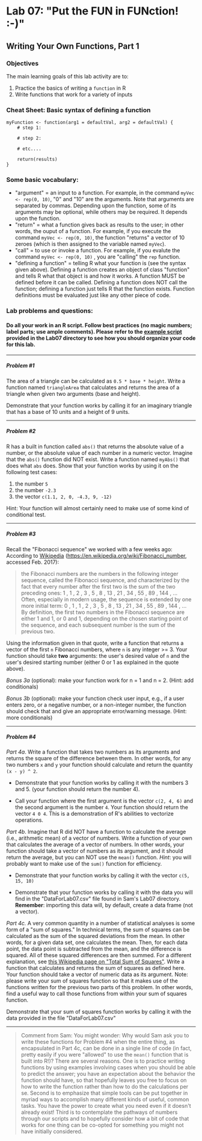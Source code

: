 # Lab 07: "Put the FUN in FUNction! :-)"
## Writing Your Own Functions, Part 1

### Objectives
The main learning goals of this lab activity are to:  

1.	Practice the basics of writing a `function` in R
2.  Write functions that work for a variety of inputs

### Cheat Sheet: Basic syntax of defining a function
```
myFunction <- function(arg1 = defaultVal, arg2 = defaultVal) {
    # step 1:
		
    # step 2:
        
    # etc.... 
		
    return(results)
}
```

### Some basic vocabulary:
+ "argument" = an input to a function.  For example, in the command `myVec <- rep(0, 10)`, "0" and "10" are the arguments.  Note that arguments are separated by commas.  Depending upon the function, some of its arguments may be optional, while others may be required.  It depends upon the function.
+ "return" = what a function gives back as results to the user; in other words, the ouput of a function.  For example, if you execute the command `myVec <- rep(0, 10)`, the function "returns" a vector of 10 zeroes (which is then assigned to the variable named `myVec`).
+ "call" = to use or invoke a function.  For example, if you evalute the command `myVec <- rep(0, 10)` , you are "calling" the `rep` function.
+ "defining a function" = telling R what your function is (see the syntax given above).  Defining a function creates an object of class "function" and tells R what that object is and how it works.  A function MUST be defined before it can be called.  Defining a function does NOT call the function; defining a function just tells R that the function exists.  Function definitions must be evaluated just like any other piece of code.  



### Lab problems and questions: 

#### Do all your work in an R script. Follow best practices (no magic numbers; label parts; use ample comments).  Please refer to the [example script](https://github.com/flaxmans/CompBio_on_git/blob/master/Labs/Lab07/ExampleScriptSetup.R) provided in the Lab07 directory to see how you should organize your code for this lab.

<hr>

##### Problem #1
The area of a triangle can be calculated as `0.5 * base * height`.  Write a function named `triangleArea` that calculates and returns the area of a triangle when given two arguments (base and height).  

Demonstrate that your function works by calling it for an imaginary triangle that has a base of 10 units and a height of 9 units.

<hr>

##### Problem #2
R has a built in function called `abs()` that returns the absolute value of a number, or the absolute value of each number in a numeric vector.  Imagine that the `abs()` function did NOT exist.  Write a function named `myAbs()` that does what `abs`  does.
Show that your function works by using it on the following test cases:
1. the number `5`
2. the number `-2.3`
3. the vector `c(1.1, 2, 0, -4.3, 9, -12)`

Hint: Your function will almost certainly need to make use of some kind of conditional test.

<hr>

##### Problem #3
Recall the "Fibonacci sequence" we worked with a few weeks ago: According to [Wikipedia](https://en.wikipedia.org/wiki/Fibonacci_number) (https://en.wikipedia.org/wiki/Fibonacci_number, accessed Feb. 2017):    
>the Fibonacci numbers are the numbers in the following integer sequence, called the Fibonacci sequence, and characterized by the fact that every number after the first two is the sum of the two preceding ones:
1 , 1 , 2 , 3 , 5 , 8 , 13 , 21 , 34 , 55 , 89 , 144 , ...   
Often, especially in modern usage, the sequence is extended by one more initial term:  0 , 1 , 1 , 2 , 3 , 5 , 8 , 13 , 21 , 34 , 55 , 89 , 144 , ...  
By definition, the first two numbers in the Fibonacci sequence are either 1 and 1, or 0 and 1, depending on the chosen starting point of the sequence, and each subsequent number is the sum of the previous two.

Using the information given in that quote, write a function that returns a vector of the first `n` Fibonacci numbers, where `n` is any integer >= 3.  Your function should take **two** arguments: the user's desired value of `n` and the user's desired starting number (either 0 or 1 as explained in the quote above).


*Bonus 3a* (optional): make your function work for n = 1 and n = 2.  (Hint: add conditionals)

*Bonus 3b* (optional): make your function check user input, e.g., if a user enters zero, or a negative number, or a non-integer number, the function should check that and give an appropriate error/warning message.  (Hint: more conditionals)

<hr>

##### Problem #4
*Part 4a*.  Write a function that takes two numbers as its arguments and returns the square of the difference between them.  In other words, for any two numbers `x` and `y` your function should calculate and return the quantity `(x - y) ^ 2`. 

+ Demonstrate that your function works by calling it with the numbers 3 and 5.  (your function should return the number 4). 

+ Call your function where the first argument is the vector `c(2, 4, 6)` and the second argument is the number `4`.    Your function should return the vector `4 0 4`.  This is a demonstration of R's abilities to vectorize operations.


*Part 4b*.  Imagine that R did NOT have a function to calculate the average (i.e., arithmetic mean) of a vector of numbers.  Write a function of your own that calculates the average of a vector of numbers.  In other words, your function should take a vector of numbers as its argument, and it should return the average, but you can NOT use the `mean()` function.  *Hint*: you will probably want to make use of the `sum()` function for efficiency.

+ Demonstrate that your function works by calling it with the vector `c(5, 15, 10)`

+ Demonstrate that your function works by calling it with the data you will find in the "DataForLab07.csv" file found in Sam's Lab07 directory.  **Remember**: importing this data will, by default, create a data frame (not a vector).


*Part 4c.*  A very common quantity in a number of statistical analyses is some form of a "sum of squares."  In technical terms, the sum of squares can be calculated as the sum of the squared deviations from the mean.  In  other words, for a given data set, one calculates the mean.  Then, for each data point, the data point is subtracted from the mean, and the difference is squared.  All of these squared differences are then summed.  For a different explanation, see [this Wikipedia page on "Total Sum of Squares"](https://en.wikipedia.org/wiki/Total_sum_of_squares).  Write a function that calculates and returns the sum of squares as defined here.  Your function should take a vector of numeric data as its argument.  Note: please write your sum of squares function so that it makes use of the functions written for the previous two parts of this problem.  In other words, find a useful way to call those functions from within your sum of squares function.

Demonstrate that your sum of squares function works by calling it with the data provided in the file "DataForLab07.csv"


<hr>

>Comment from Sam:  You might wonder: Why would Sam ask you to write these functions for Problem #4 when the entire thing, as encapsulated in Part 4c, can be done in a single line of code (in fact, pretty easily if you were "allowed" to use the `mean()` function that is built into R!)?   There are several reasons.  One is to practice writing functions by using examples involving cases when you should be able to predict the answer; you have an expectation about the behavior the function should have, so that hopefully leaves you free to focus on how to write the function rather than how to do the calculations per se.  Second is to emphasize that simple tools can be put together in myriad ways to accomplish many different kinds of useful, common tasks.  You have the power to create what you need even if it doesn't already exist!  Third is to contemplate the pathways of numbers through our scripts and to hopefully consider how a bit of code that works for one thing can be co-opted for something you might not have initially considered.

